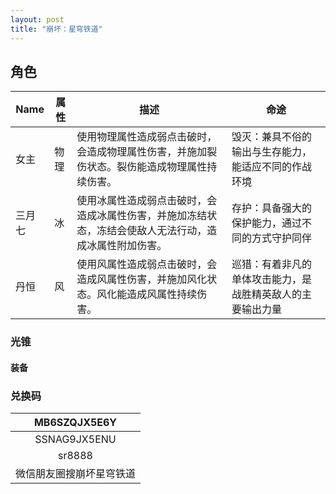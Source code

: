 ```yaml
---
layout: post
title: "崩坏：星穹铁道"
---
```




##  角色

| Name   | 属性 | 描述                                                         | 命途                                                       |
| ------ | ---- | ------------------------------------------------------------ | ---------------------------------------------------------- |
| 女主   | 物理 | 使用物理属性造成弱点击破时，会造成物理属性伤害，并施加裂伤状态。裂伤能造成物理属性持续伤害。 | 毁灭：兼具不俗的输出与生存能力，能适应不同的作战环境       |
| 三月七 | 冰   | 使用冰属性造成弱点击破时，会造成冰属性伤害，并施加冻结状态，冻结会使敌人无法行动，造成冰属性附加伤害。 | 存护：具备强大的保护能力，通过不同的方式守护同伴           |
| 丹恒   | 风   | 使用风属性造成弱点击破时，会造成风属性伤害，并施加风化状态。风化能造成风属性持续伤害。 | 巡猎：有着非凡的单体攻击能力，是战胜精英敌人的主要输出力量 |

### 光锥 

####  装备



### 兑换码

|       MB6SZQJX5E6Y       |
| :----------------------: |
|       SSNAG9JX5ENU       |
|          sr8888          |
| 微信朋友圈搜崩坏星穹铁道 |

